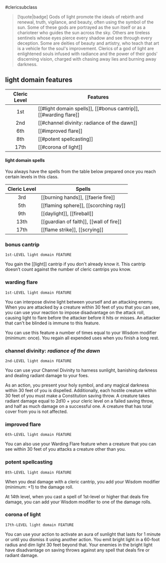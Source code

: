 #clericsubclass

> [!quote|badge] 
> Gods of light promote the ideals of rebirth and renewal, truth, vigilance, and beauty, often using the symbol of the sun. Some of these gods are portrayed as the sun itself or as a charioteer who guides the sun across the sky. Others are tireless sentinels whose eyes pierce every shadow and see through every deception. Some are deities of beauty and artistry, who teach that art is a vehicle for the soul's improvement. Clerics of a god of light are enlightened souls infused with radiance and the power of their gods' discerning vision, charged with chasing away lies and burning away darkness.
## light domain features
| **Cleric Level** | **Features**                                                     |
| :--------------: | ---------------------------------------------------------------- |
|       1st        | [[#light domain spells]], [[#bonus cantrip]], [[#warding flare]] |
|       2nd        | [[#channel divinity: radiance of the dawn]]                      |
|       6th        | [[#improved flare]]                                              |
|       8th        | [[#potent spellcasting]]                                         |
|       17th       | [[#corona of light]]                                             |
#### light domain spells
You always have the spells from the table below prepared once you reach certain levels in this class.

| **Cleric Level** | **Spells**                              |
| :--------------: | --------------------------------------- |
|       3rd        | [[burning hands]], [[faerie fire]]      |
|       5th        | [[flaming sphere]], [[scorching ray]]   |
|       9th        | [[daylight]], [[fireball]]              |
|       13th       | [[guardian of faith]], [[wall of fire]] |
|       17th       | [[flame strike]], [[scrying]]           |
### bonus cantrip
`1st-LEVEL light domain FEATURE`

You gain the [[light]] cantrip if you don't already know it. This cantrip doesn’t count against the number of cleric cantrips you know.
### warding flare
`1st-LEVEL light domain FEATURE`

You can interpose divine light between yourself and an attacking enemy. When you are attacked by a creature within 30 feet of you that you can see, you can use your reaction to impose disadvantage on the attack roll, causing light to flare before the attacker before it hits or misses. An attacker that can't be blinded is immune to this feature.

You can use this feature a number of times equal to your Wisdom modifier (minimum: once). You regain all expended uses when you finish a long rest.
### channel divinity: *radiance of the dawn*
`2nd-LEVEL light domain FEATURE`

You can use your Channel Divinity to harness sunlight, banishing darkness and dealing radiant damage to your foes.

As an action, you present your holy symbol, and any magical darkness within 30 feet of you is dispelled. Additionally, each hostile creature within 30 feet of you must make a Constitution saving throw. A creature takes radiant damage equal to 2d10 + your cleric level on a failed saving throw, and half as much damage on a successful one. A creature that has total cover from you is not affected.
### improved flare
`6th-LEVEL light domain FEATURE`

You can also use your Warding Flare feature when a creature that you can see within 30 feet of you attacks a creature other than you.
### potent spellcasting
`8th-LEVEL light domain FEATURE`

When you deal damage with a cleric cantrip, you add your Wisdom modifier (minimum: +1) to the damage roll.

At 14th level, when you cast a spell of 1st-level or higher that deals fire damage, you can add your Wisdom modifier to one of the damage rolls.
### corona of light
`17th-LEVEL light domain FEATURE`

You can use your action to activate an aura of sunlight that lasts for 1 minute or until you dismiss it using another action. You emit bright light in a 60-foot radius and dim light 30 feet beyond that. Your enemies in the bright light have disadvantage on saving throws against any spell that deals fire or radiant damage.
